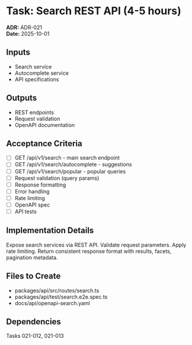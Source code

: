 # Task: Search REST API (4-5 hours)
**ADR:** ADR-021  
**Date:** 2025-10-01

## Inputs
- Search service
- Autocomplete service
- API specifications

## Outputs
- REST endpoints
- Request validation
- OpenAPI documentation

## Acceptance Criteria
- [ ] GET /api/v1/search - main search endpoint
- [ ] GET /api/v1/search/autocomplete - suggestions
- [ ] GET /api/v1/search/popular - popular queries
- [ ] Request validation (query params)
- [ ] Response formatting
- [ ] Error handling
- [ ] Rate limiting
- [ ] OpenAPI spec
- [ ] API tests

## Implementation Details
Expose search services via REST API. Validate request parameters. Apply rate limiting. Return consistent response format with results, facets, pagination metadata.

## Files to Create
- packages/api/src/routes/search.ts
- packages/api/test/search.e2e.spec.ts
- docs/api/openapi-search.yaml

## Dependencies
Tasks 021-012, 021-013